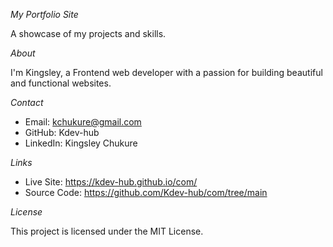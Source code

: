 _My Portfolio Site_

A showcase of my projects and skills.

_About_

I'm Kingsley, a Frontend web developer with a passion for building beautiful and functional websites.

_Contact_

- Email: kchukure@gmail.com
- GitHub: Kdev-hub
- LinkedIn: Kingsley Chukure

_Links_

- Live Site: https://kdev-hub.github.io/com/
- Source Code: https://github.com/Kdev-hub/com/tree/main

_License_

This project is licensed under the MIT License.

